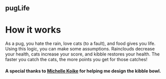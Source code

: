 ## pugLife

# How it works

As a pug, you hate the rain, love cats (to a fault), and food gives you life. Using this logic, you can make some assumptions. Rainclouds decrease your health, cats increase your score, and kibble restores your health. The faster you catch the cats, the more points you get for those catches!

#### A special thanks to [Michelle Koike](http://www.michellekoike.com/#truespirit) for helping me design the kibble bowl.

